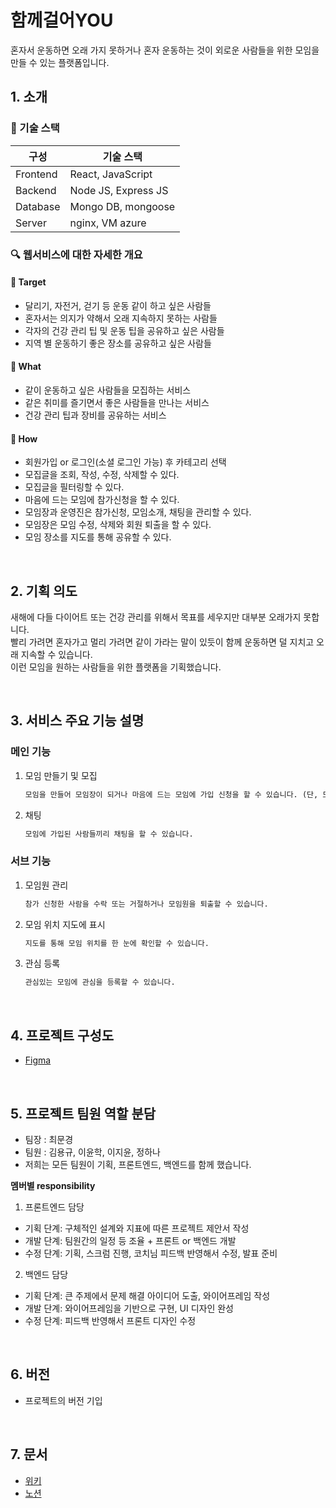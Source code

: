 # 함께걸어YOU

혼자서 운동하면 오래 가지 못하거나 혼자 운동하는 것이 외로운 사람들을 위한 모임을 만들 수 있는 플랫폼입니다.

## 1. 소개

### 🔨 기술 스택

| 구성     | 기술 스택           |
| -------- | ------------------- |
| Frontend | React, JavaScript   |
| Backend  | Node JS, Express JS |
| Database | Mongo DB, mongoose  |
| Server   | nginx, VM azure     |

### 🔍 웹서비스에 대한 자세한 개요

#### 🎯 Target

- 달리기, 자전거, 걷기 등 운동 같이 하고 싶은 사람들
- 혼자서는 의지가 약해서 오래 지속하지 못하는 사람들
- 각자의 건강 관리 팁 및 운동 팁을 공유하고 싶은 사람들
- 지역 별 운동하기 좋은 장소를 공유하고 싶은 사람들

#### 🔎 What

- 같이 운동하고 싶은 사람들을 모집하는 서비스
- 같은 취미를 즐기면서 좋은 사람들을 만나는 서비스
- 건강 관리 팁과 장비를 공유하는 서비스

#### 👐 How

- 회원가입 or 로그인(소셜 로그인 가능) 후 카테고리 선택
- 모집글을 조회, 작성, 수정, 삭제할 수 있다.
- 모집글을 필터링할 수 있다.
- 마음에 드는 모임에 참가신청을 할 수 있다.
- 모임장과 운영진은 참가신청, 모임소개, 채팅을 관리할 수 있다.
- 모임장은 모임 수정, 삭제와 회원 퇴출을 할 수 있다.
- 모임 장소를 지도를 통해 공유할 수 있다.

<br>

## 2. 기획 의도

새해에 다들 다이어트 또는 건강 관리를 위해서 목표를 세우지만 대부분 오래가지 못합니다.<br>
빨리 가려면 혼자가고 멀리 가려면 같이 가라는 말이 있듯이 함께 운동하면 덜 지치고 오래 지속할 수 있습니다.<br>
이런 모임을 원하는 사람들을 위한 플랫폼을 기획했습니다.

<br>

## 3. 서비스 주요 기능 설명

### 메인 기능

1. 모임 만들기 및 모집

   ```txt
   모임을 만들어 모임장이 되거나 마음에 드는 모임에 가입 신청을 할 수 있습니다. (단, 모임장이 수락을 해야 모임원이 될 수 있습니다.)
   ```

2. 채팅

   ```txt
   모임에 가입된 사람들끼리 채팅을 할 수 있습니다.
   ```

### 서브 기능

1. 모임원 관리

   ```txt
   참가 신청한 사람을 수락 또는 거절하거나 모임원을 퇴출할 수 있습니다.
   ```

2. 모임 위치 지도에 표시

   ```txt
   지도를 통해 모임 위치를 한 눈에 확인할 수 있습니다.
   ```

3. 관심 등록

   ```txt
   관심있는 모임에 관심을 등록할 수 있습니다.
   ```

<br>

## 4. 프로젝트 구성도

- [Figma](https://www.figma.com/file/EnCEIzmRTeZvAwY9mdVsMf/TEAM-6-%F0%9F%94%A5?node-id=0%3A1)

<br>

## 5. 프로젝트 팀원 역할 분담

- 팀장 : 최문경
- 팀원 : 김용규, 이윤학, 이지윤, 정하나
- 저희는 모든 팀원이 기획, 프론트엔드, 백엔드를 함께 했습니다.

**멤버별 responsibility**

1. 프론트엔드 담당

- 기획 단계: 구체적인 설계와 지표에 따른 프로젝트 제안서 작성
- 개발 단계: 팀원간의 일정 등 조율 + 프론트 or 백엔드 개발
- 수정 단계: 기획, 스크럼 진행, 코치님 피드백 반영해서 수정, 발표 준비

2. 백엔드 담당

- 기획 단계: 큰 주제에서 문제 해결 아이디어 도출, 와이어프레임 작성
- 개발 단계: 와이어프레임을 기반으로 구현, UI 디자인 완성
- 수정 단계: 피드백 반영해서 프론트 디자인 수정

<br>

## 6. 버전

- 프로젝트의 버전 기입

<br>

## 7. 문서

- [위키](https://kdt-gitlab.elice.io/sw_track/class_01/project_2/team6/walk-with-me/-/wikis/home)
- [노션](https://www.notion.so/elice/6-c59af7484bad43e099d97b96b79fb847)

